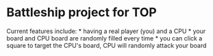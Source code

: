 <h1>Battleship project for TOP</h1>
Current features include:
* having a real player (you) and a CPU
* your board and CPU board are randomly filled every time
* you can click a square to target the CPU's board, CPU will randomly attack your board
